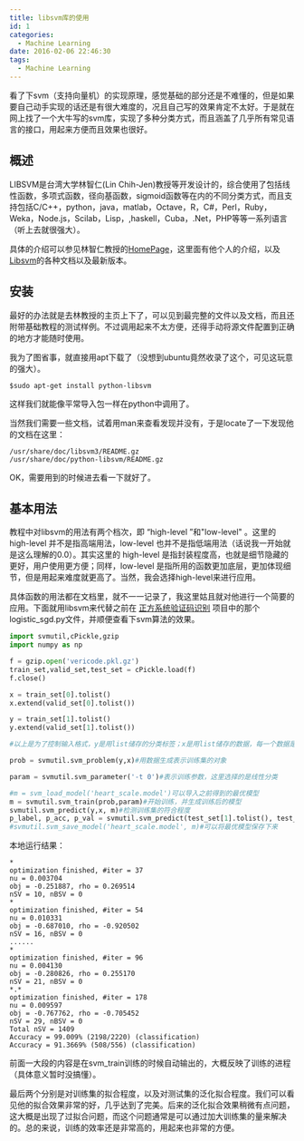 ```yaml
---
title: libsvm库的使用
id: 1
categories:
  - Machine Learning
date: 2016-02-06 22:46:30
tags:
  - Machine Learning
---
```


看了下svm（支持向量机）的实现原理，感觉基础的部分还是不难懂的，但是如果要自己动手实现的话还是有很大难度的，况且自己写的效果肯定不太好。于是就在网上找了一个大牛写的svm库，实现了多种分类方式，而且涵盖了几乎所有常见语言的接口，用起来方便而且效果也很好。

## 概述

LIBSVM是台湾大学林智仁(Lin Chih-Jen)教授等开发设计的，综合使用了包括线性函数，多项式函数，径向基函数，sigmoid函数等在内的不同分类方式，而且支持包括C/C++，python，java，matlab，Octave，R，C#，Perl，Ruby，Weka，Node.js，Scilab，Lisp，,haskell，Cuba，.Net，PHP等等一系列语言（听上去就很强大）。

具体的介绍可以参见林智仁教授的[HomePage](http://www.csie.ntu.edu.tw/~cjlin/)，这里面有他个人的介绍，以及[Libsvm](http://www.csie.ntu.edu.tw/~cjlin/libsvm/index.html)的各种文档以及最新版本。


## 安装

最好的办法就是去林教授的主页上下了，可以见到最完整的文件以及文档，而且还附带基础教程的测试样例。不过调用起来不太方便，还得手动将源文件配置到正确的地方才能随时使用。

我为了图省事，就直接用apt下载了（没想到ubuntu竟然收录了这个，可见这玩意的强大）。
```
$sudo apt-get install python-libsvm
```
这样我们就能像平常导入包一样在python中调用了。

当然我们需要一些文档，试着用man来查看发现并没有，于是locate了一下发现他的文档在这里：
```
/usr/share/doc/libsvm3/README.gz
/usr/share/doc/python-libsvm/README.gz
```
OK，需要用到的时候进去看一下就好了。


## 基本用法

教程中对libsvm的用法有两个档次，即 “high-level ”和"low-level" 。这里的 high-level 并不是指高端用法，low-level 也并不是指低端用法（话说我一开始就是这么理解的0.0）。其实这里的 high-level 是指封装程度高，也就是细节隐藏的更好，用户使用更方便；同样，low-level 是指所用的函数更加底层，更加体现细节，但是用起来难度就更高了。当然，我会选择high-level来进行应用。

具体函数的用法都在文档里，就不一一记录了，我这里姑且就对他进行一个简要的应用。下面就用libsvm来代替之前在 [正方系统验证码识别](/2016/02/05/1/) 项目中的那个logistic_sgd.py文件，并顺便查看下svm算法的效果。
```python
import svmutil,cPickle,gzip
import numpy as np

f = gzip.open('vericode.pkl.gz')
train_set,valid_set,test_set = cPickle.load(f)
f.close()

x = train_set[0].tolist()
x.extend(valid_set[0].tolist())

y = train_set[1].tolist()
y.extend(valid_set[1].tolist())

#以上是为了控制输入格式，y是用list储存的分类标签；x是用list储存的数据，每一个数据是一个list，保存该数据的特征值

prob = svmutil.svm_problem(y,x)#用数据生成表示训练集的对象

param = svmutil.svm_parameter('-t 0')#表示训练参数，这里选择的是线性分类

#m = svm_load_model('heart_scale.model')可以导入之前得到的最优模型
m = svmutil.svm_train(prob,param)#开始训练，并生成训练后的模型
svmutil.svm_predict(y,x, m)#检测训练集的符合程度
p_label, p_acc, p_val = svmutil.svm_predict(test_set[1].tolist(), test_set[0].tolist(), m)#检测测试集的泛化误差，当然也可以用来进行预测，p_label就是用来保存预测结果的
#svmutil.svm_save_model('heart_scale.model', m)#可以将最优模型保存下来
```
本地运行结果：
```
*
optimization finished, #iter = 37
nu = 0.003704
obj = -0.251887, rho = 0.269514
nSV = 10, nBSV = 0
*
optimization finished, #iter = 54
nu = 0.010331
obj = -0.687010, rho = -0.920502
nSV = 16, nBSV = 0
......
*
optimization finished, #iter = 96
nu = 0.004130
obj = -0.280826, rho = 0.255170
nSV = 21, nBSV = 0
*.*
optimization finished, #iter = 178
nu = 0.009597
obj = -0.767762, rho = -0.705452
nSV = 29, nBSV = 0
Total nSV = 1409
Accuracy = 99.009% (2198/2220) (classification)
Accuracy = 91.3669% (508/556) (classification)
```
前面一大段的内容是在svm_train训练的时候自动输出的，大概反映了训练的进程（具体意义暂时没搞懂）。

最后两个分别是对训练集的拟合程度，以及对测试集的泛化拟合程度。我们可以看见他的拟合效果非常的好，几乎达到了完美。后来的泛化拟合效果稍微有点问题，这大概是出现了过拟合问题，而这个问题通常是可以通过加大训练集的量来解决的。总的来说，训练的效率还是非常高的，用起来也非常的方便。

